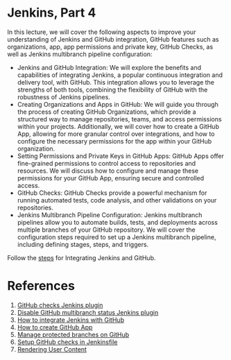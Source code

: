 # Jenkins, Part 4

In this lecture, we will cover the following aspects to improve your understanding of Jenkins and GitHub integration, GitHub features such as organizations, app, app permissions and private key, GitHub Checks, as well as Jenkins multibranch pipeline configuration:
- Jenkins and GitHub Integration: We will explore the benefits and capabilities of integrating Jenkins, a popular continuous integration and delivery tool, with GitHub. This integration allows you to leverage the strengths of both tools, combining the flexibility of GitHub with the robustness of Jenkins pipelines.
- Creating Organizations and Apps in GitHub: We will guide you through the process of creating GitHub Organizations, which provide a structured way to manage repositories, teams, and access permissions within your projects. Additionally, we will cover how to create a GitHub App, allowing for more granular control over integrations, and how to configure the necessary permissions for the app within your GitHub organization.
- Setting Permissions and Private Keys in GitHub Apps: GitHub Apps offer fine-grained permissions to control access to repositories and resources. We will discuss how to configure and manage these permissions for your GitHub App, ensuring secure and controlled access. 
- GitHub Checks: GitHub Checks provide a powerful mechanism for running automated tests, code analysis, and other validations on your repositories. 
- Jenkins Multibranch Pipeline Configuration: Jenkins multibranch pipelines allow you to automate builds, tests, and deployments across multiple branches of your GitHub repository. We will cover the configuration steps required to set up a Jenkins multibranch pipeline, including defining stages, steps, and triggers.

Follow the [steps](https://github.com/Alliedium/awesome-jenkins#jenkins-and-github-integration) for Integrating Jenkins and GitHub.

# References

1. [GitHub checks Jenkins plugin](https://plugins.jenkins.io/github-checks/)
2. [Disable GitHub multibranch status Jenkins plugin](https://plugins.jenkins.io/disable-github-multibranch-status/)
3. [How to integrate Jenkins with GitHub](https://docs.cloudbees.com/docs/cloudbees-ci/latest/cloud-admin-guide/github-app-auth)
4. [How to create GitHub App](https://docs.github.com/en/apps/creating-github-apps/setting-up-a-github-app/creating-a-github-app)
5. [Manage protected branches on GitHub](https://docs.github.com/en/repositories/configuring-branches-and-merges-in-your-repository/managing-protected-branches)
6. [Setup GitHub checks in Jenkinsfile](https://github.com/jenkinsci/checks-api-plugin/blob/master/docs/consumers-guide.md)
7. [Rendering User Content](https://www.jenkins.io/doc/book/security/user-content/)
